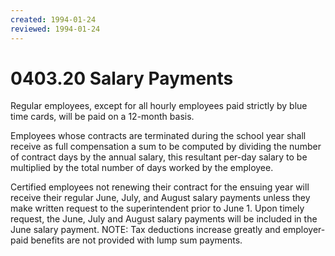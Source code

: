 ```yaml
---
created: 1994-01-24
reviewed: 1994-01-24
---
```


# 0403.20 Salary Payments

Regular employees, except for all hourly employees paid strictly by blue time cards, will be paid on a 12-month basis.

Employees whose contracts are terminated during the school year shall receive as full compensation a sum to be computed by dividing the number of contract days by the annual salary, this resultant per-day salary to be multiplied by the total number of days worked by the employee.

Certified employees not renewing their contract for the ensuing year will receive their regular June, July, and August salary payments unless they make written request to the superintendent prior to June 1. Upon timely request, the June, July and August salary payments will be included in the June salary payment. NOTE: Tax deductions increase greatly and employer-paid benefits are not provided with lump sum payments.
